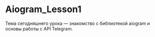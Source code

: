 # Aiogram_Lesson1
Тема сегодняшнего урока — знакомство с библиотекой aiogram и основы работы с API Telegram.
